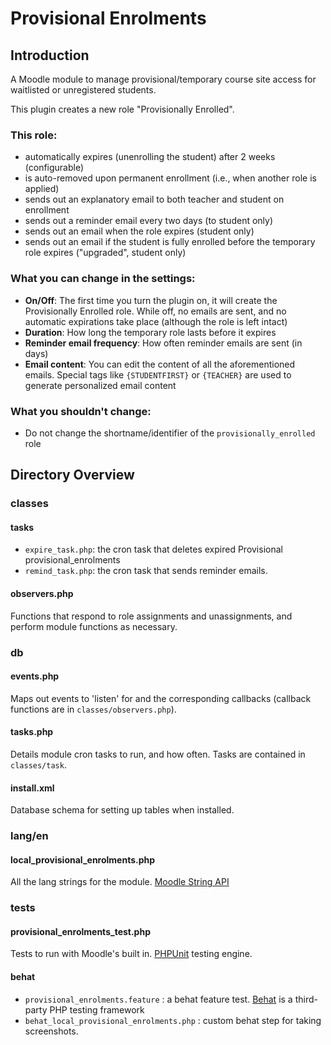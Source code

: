 # Provisional Enrolments

## Introduction

A Moodle module to manage provisional/temporary course site access for waitlisted or unregistered students.

This plugin creates a new role "Provisionally Enrolled".

### This role:
- automatically expires (unenrolling the student) after 2 weeks (configurable)
- is auto-removed upon permanent enrollment (i.e., when another role is applied)
- sends out an explanatory email to both teacher and student on enrollment
- sends out a reminder email every two days (to student only)
- sends out an email when the role expires (student only)
- sends out an email if the student is fully enrolled before the temporary role expires ("upgraded", student only)

### What you can change in the settings:
- **On/Off**: The first time you turn the plugin on, it will create the Provisionally Enrolled role. While off, no emails are sent, and no automatic expirations take place (although the role is left intact)
- **Duration**: How long the temporary role lasts before it expires
- **Reminder email frequency**: How often reminder emails are sent (in days)
- **Email content**: You can edit the content of all the aforementioned emails. Special tags like `{STUDENTFIRST}` or `{TEACHER}` are used to generate personalized email content

### What you shouldn't change:
- Do not change the shortname/identifier of the `provisionally_enrolled` role

## Directory Overview

### classes

#### tasks

- `expire_task.php`: the cron task that deletes expired Provisional provisional_enrolments
- `remind_task.php`: the cron task that sends reminder emails.

#### observers.php

Functions that respond to role assignments and unassignments, and perform module functions as necessary.

### db

#### events.php

Maps out events to 'listen' for and the corresponding callbacks (callback functions are in `classes/observers.php`).

#### tasks.php

Details module cron tasks to run, and how often. Tasks are contained in `classes/task`.

#### install.xml

Database schema for setting up tables when installed.

### lang/en

#### local_provisional_enrolments.php

All the lang strings for the module. [Moodle String API](https://docs.moodle.org/dev/String_API "Moodle String API")

### tests

#### provisional_enrolments_test.php

Tests to run with Moodle's built in. [PHPUnit](https://docs.moodle.org/dev/PHPUnit "PHPUnit") testing engine.

#### behat

- `provisional_enrolments.feature` : a behat feature test. [Behat](http://behat.org/en/latest/ "Behat") is a third-party PHP testing framework
- `behat_local_provisional_enrolments.php` : custom behat step for taking screenshots.
